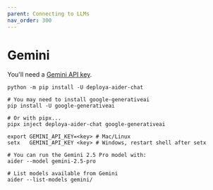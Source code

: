 ```yaml
---
parent: Connecting to LLMs
nav_order: 300
---
```


# Gemini

You'll need a [Gemini API key](https://aistudio.google.com/app/u/2/apikey).

```
python -m pip install -U deploya-aider-chat

# You may need to install google-generativeai
pip install -U google-generativeai

# Or with pipx...
pipx inject deploya-aider-chat google-generativeai

export GEMINI_API_KEY=<key> # Mac/Linux
setx   GEMINI_API_KEY <key> # Windows, restart shell after setx

# You can run the Gemini 2.5 Pro model with:
aider --model gemini-2.5-pro

# List models available from Gemini
aider --list-models gemini/
```

